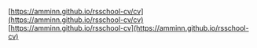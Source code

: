 [https://amminn.github.io/rsschool-cv/cv](https://amminn.github.io/rsschool-cv/cv)  
[https://amminn.github.io/rsschool-cv](https://amminn.github.io/rsschool-cv)
